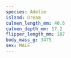 ```yaml
---
species: Adelie
island: Dream
culmen_length_mm: 40.6
culmen_depth_mm: 17.2
flipper_length_mm: 187
body_mass_g: 3475
sex: MALE
---
```


